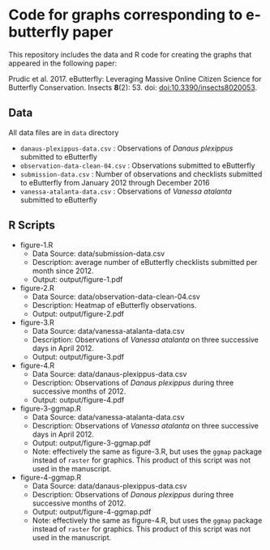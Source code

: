 # Code for graphs corresponding to e-butterfly paper

This repository includes the data and R code for creating the graphs that appeared in the following paper:

Prudic et al. 2017. eButterfly: Leveraging Massive Online Citizen Science for Butterfly Conservation. Insects **8**(2): 53. doi: [doi:10.3390/insects8020053](https://dx.doi.org/10.3390/insects8020053).

## Data
All data files are in `data` directory
+ `danaus-plexippus-data.csv` : Observations of _Danaus plexippus_ submitted to eButterfly
+ `observation-data-clean-04.csv` : Observations submitted to eButterfly
+ `submission-data.csv` : Number of observations and checklists submitted to eButterfly from January 2012 through December 2016
+ `vanessa-atalanta-data.csv` : Observations of _Vanessa atalanta_ submitted to eButterfly

## R Scripts
+ figure-1.R 
  + Data Source: data/submission-data.csv
  + Description: average number of eButterfly checklists submitted per month since 2012.
  + Output: output/figure-1.pdf
+ figure-2.R
  + Data Source: data/observation-data-clean-04.csv
  + Description: Heatmap of eButterfly observations.
  + Output: output/figure-2.pdf
+ figure-3.R
  + Data Source: data/vanessa-atalanta-data.csv
  + Description: Observations of _Vanessa atalanta_ on three successive days in April 2012.
  + Output: output/figure-3.pdf
+ figure-4.R
  + Data Source: data/danaus-plexippus-data.csv
  + Description: Observations of _Danaus plexippus_ during three successive months of 2012.
  + Output: output/figure-4.pdf
+ figure-3-ggmap.R
  + Data Source: data/vanessa-atalanta-data.csv
  + Description: Observations of _Vanessa atalanta_ on three successive days in April 2012.
  + Output: output/figure-3-ggmap.pdf
  + Note: effectively the same as figure-3.R, but uses the `ggmap` package instead of `raster` for graphics. This product of this script was not used in the manuscript.
+ figure-4-ggmap.R
  + Data Source: data/danaus-plexippus-data.csv
  + Description: Observations of _Danaus plexippus_ during three successive months of 2012.
  + Output: output/figure-4-ggmap.pdf
  + Note: effectively the same as figure-4.R, but uses the `ggmap` package instead of `raster` for graphics. This product of this script was not used in the manuscript.
